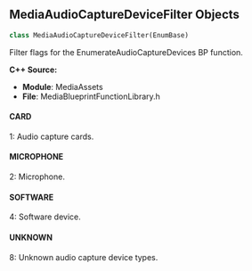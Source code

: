 ## MediaAudioCaptureDeviceFilter Objects

```python
class MediaAudioCaptureDeviceFilter(EnumBase)
```

Filter flags for the EnumerateAudioCaptureDevices BP function.

**C++ Source:**

- **Module**: MediaAssets
- **File**: MediaBlueprintFunctionLibrary.h

<a id="unreal.MediaAudioCaptureDeviceFilter.CARD"></a>

#### CARD

1: Audio capture cards.

<a id="unreal.MediaAudioCaptureDeviceFilter.MICROPHONE"></a>

#### MICROPHONE

2: Microphone.

<a id="unreal.MediaAudioCaptureDeviceFilter.SOFTWARE"></a>

#### SOFTWARE

4: Software device.

<a id="unreal.MediaAudioCaptureDeviceFilter.UNKNOWN"></a>

#### UNKNOWN

8: Unknown audio capture device types.

<a id="unreal.MediaVideoCaptureDeviceFilter"></a>